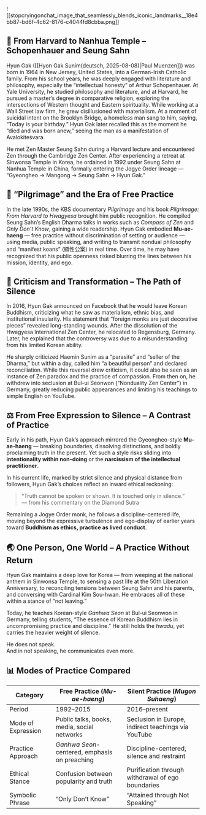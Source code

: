 ![[stopcryingonchat_image_that_seamlessly_blends_iconic_landmarks__18e4bb87-bd6f-4c62-8176-c4044fd8cbba.png]]


## 🧘 From Harvard to Nanhua Temple – Schopenhauer and Seung Sahn

Hyun Gak ([[Hyon Gak Sunim(deutsch, 2025-08-08)|Paul Muenzen]]) was born in 1964 in New Jersey, United States, into a German-Irish Catholic family. From his school years, he was deeply engaged with literature and philosophy, especially the “intellectual honesty” of Arthur Schopenhauer. At Yale University, he studied philosophy and literature, and at Harvard, he pursued a master’s degree in comparative religion, exploring the intersections of Western thought and Eastern spirituality. While working at a Wall Street law firm, he grew disillusioned with materialism. At a moment of suicidal intent on the Brooklyn Bridge, a homeless man sang to him, saying, “Today is your birthday.” Hyun Gak later recalled this as the moment he “died and was born anew,” seeing the man as a manifestation of Avalokiteśvara.

He met Zen Master Seung Sahn during a Harvard lecture and encountered Zen through the Cambridge Zen Center. After experiencing a retreat at Sinwonsa Temple in Korea, he ordained in 1992 under Seung Sahn at Nanhua Temple in China, formally entering the Jogye Order lineage — “Gyeongheo → Mangong → Seung Sahn → Hyun Gak.”

## 📖 “Pilgrimage” and the Era of Free Practice

In the late 1990s, the KBS documentary _Pilgrimage_ and his book _Pilgrimage: From Harvard to Hwagyesa_ brought him public recognition. He compiled Seung Sahn’s English Dharma talks in works such as _Compass of Zen_ and _Only Don’t Know_, gaining a wide readership. Hyun Gak embodied **Mu-ae-haeng** — free practice without discrimination of setting or audience — using media, public speaking, and writing to transmit nondual philosophy and “manifest koans” (顯性公案) in real time. Over time, he may have recognized that his public openness risked blurring the lines between his mission, identity, and ego.

## 🔄 Criticism and Transformation – The Path of Silence

In 2016, Hyun Gak announced on Facebook that he would leave Korean Buddhism, criticizing what he saw as materialism, ethnic bias, and institutional insularity. His statement that “foreign monks are just decorative pieces” revealed long-standing wounds. After the dissolution of the Hwagyesa International Zen Center, he relocated to Regensburg, Germany. Later, he explained that the controversy was due to a misunderstanding from his limited Korean ability.

He sharply criticized Haemin Sunim as a “parasite” and “seller of the Dharma,” but within a day, called him “a beautiful person” and declared reconciliation. While this reversal drew criticism, it could also be seen as an instance of Zen paradox and the practice of compassion. From then on, he withdrew into seclusion at Bul-ui Seonwon (“Nonduality Zen Center”) in Germany, greatly reducing public appearances and limiting his teachings to simple English on YouTube.

## ⚖ From Free Expression to Silence – A Contrast of Practice

Early in his path, Hyun Gak’s approach mirrored the Gyeongheo-style **Mu-ae-haeng** — breaking boundaries, dissolving distinctions, and boldly proclaiming truth in the present. Yet such a style risks sliding into **intentionality within non-doing** or the **narcissism of the intellectual practitioner**.

In his current life, marked by strict silence and physical distance from followers, Hyun Gak’s choices reflect an inward ethical reckoning:

> “Truth cannot be spoken or shown. It is touched only in silence.”  
> — from his commentary on the Diamond Sutra

Remaining a Jogye Order monk, he follows a discipline-centered life, moving beyond the expressive turbulence and ego-display of earlier years toward **Buddhism as ethics, practice as lived conduct**.

## 🌏 One Person, One World – A Practice Without Return

Hyun Gak maintains a deep love for Korea — from weeping at the national anthem in Sinwonsa Temple, to sensing a past life at the 50th Liberation Anniversary, to reconciling tensions between Seung Sahn and his parents, and conversing with Cardinal Kim Sou-hwan. He embraces all of these within a stance of “not leaving.”

Today, he teaches Korean-style _Ganhwa Seon_ at Bul-ui Seonwon in Germany, telling students, “The essence of Korean Buddhism lies in uncompromising practice and discipline.” He still holds the _hwadu_, yet carries the heavier weight of silence.

He does not speak.  
And in not speaking, he communicates even more.

## 📊 Modes of Practice Compared

|Category|Free Practice (_Mu-ae-haeng_)|Silent Practice (_Mugon Suhaeng_)|
|---|---|---|
|Period|1992–2015|2016–present|
|Mode of Expression|Public talks, books, media, social networks|Seclusion in Europe, indirect teachings via YouTube|
|Practice Approach|_Ganhwa Seon_-centered, emphasis on preaching|Discipline-centered, silence and restraint|
|Ethical Stance|Confusion between popularity and truth|Purification through withdrawal of ego boundaries|
|Symbolic Phrase|“Only Don’t Know”|“Attained through Not Speaking”|